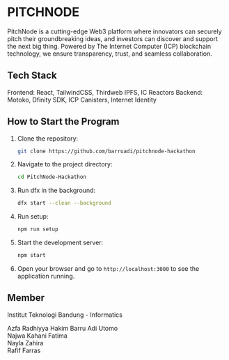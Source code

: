 # PITCHNODE

PitchNode is a cutting-edge Web3 platform where innovators can securely pitch their groundbreaking ideas, and investors can discover and support the next big thing. Powered by The Internet Computer (ICP) blockchain technology, we ensure transparency, trust, and seamless collaboration.

## Tech Stack

Frontend: React, TailwindCSS, Thirdweb IPFS, IC Reactors
Backend: Motoko, Dfinity SDK, ICP Canisters, Internet Identity

## How to Start the Program

1. Clone the repository:
    ```sh
    git clone https://github.com/barruadi/pitchnode-hackathon
    ```
2. Navigate to the project directory:
    ```sh
    cd PitchNode-Hackathon
    ```
3. Run dfx in the background:
    ```sh
    dfx start --clean --background
    ```
4. Run setup:
    ```sh
    npm run setup
    ```
5. Start the development server:
    ```sh
    npm start
    ```
6. Open your browser and go to `http://localhost:3000` to see the application running.


## Member
Institut Teknologi Bandung - Informatics

Azfa Radhiyya Hakim 
Barru Adi Utomo  
Najwa Kahani Fatima  
Nayla Zahira  
Rafif Farras  